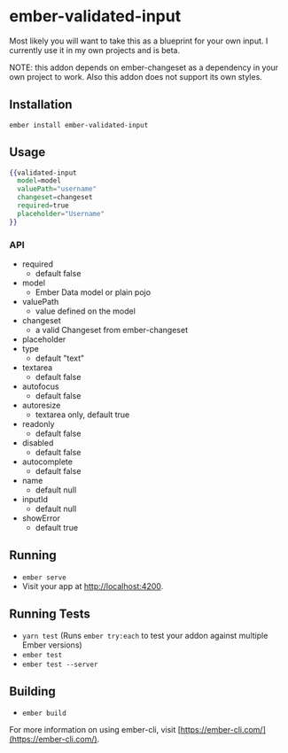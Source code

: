# ember-validated-input

Most likely you will want to take this as a blueprint for your own input. I currently use it in my own projects and is beta.

NOTE: this addon depends on ember-changeset as a dependency in your own project to work.  Also this addon does not support its own styles.

## Installation

`ember install ember-validated-input`

## Usage

```hbs
{{validated-input 
  model=model
  valuePath="username"
  changeset=changeset
  required=true
  placeholder="Username"
}}
```

### API

- required 
  - default false
- model 
  - Ember Data model or plain pojo
- valuePath 
  - value defined on the model
- changeset 
  - a valid Changeset from ember-changeset
- placeholder
- type 
  - default "text"
- textarea 
  - default false
- autofocus 
  - default false
- autoresize 
  - textarea only, default true
- readonly 
  - default false
- disabled 
  - default false
- autocomplete 
  - default false
- name 
  - default null
- inputId 
  - default null
- showError 
  - default true

## Running

* `ember serve`
* Visit your app at [http://localhost:4200](http://localhost:4200).

## Running Tests

* `yarn test` (Runs `ember try:each` to test your addon against multiple Ember versions)
* `ember test`
* `ember test --server`

## Building

* `ember build`

For more information on using ember-cli, visit [https://ember-cli.com/](https://ember-cli.com/).
